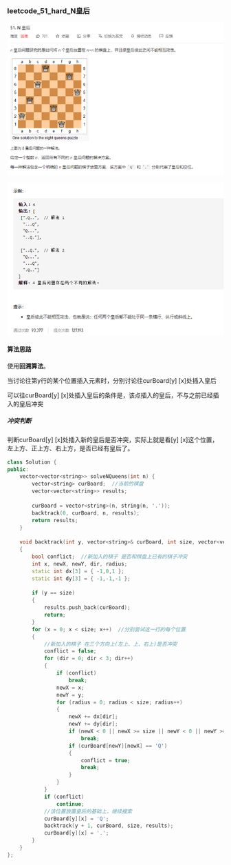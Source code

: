 ### leetcode_51_hard_N皇后

![image-20201218201900048](leetcode_51_hard_N皇后.assets/image-20201218201900048.png)

![image-20201218201913124](leetcode_51_hard_N皇后.assets/image-20201218201913124.png)

#### 算法思路

使用**回溯算法**。

当讨论往第y行的某个位置插入元素时，分别讨论往curBoard[y] [x]处插入皇后

可以往curBoard[y] [x]处插入皇后的条件是，该点插入的皇后，不与之前已经插入的皇后冲突

##### 冲突判断

判断curBoard[y] [x]处插入新的皇后是否冲突，实际上就是看[y] [x]这个位置，左上方、正上方、右上方，是否已经有皇后了。

```c++
class Solution {
public:
	vector<vector<string>> solveNQueens(int n) {
		vector<string> curBoard;  //当前的棋盘
		vector<vector<string>> results;
	
		curBoard = vector<string>(n, string(n, '.'));
		backtrack(0, curBoard, n, results);
		return results;
	}

	void backtrack(int y, vector<string>& curBoard, int size, vector<vector<string>>& results)
	{
		bool conflict;  //新加入的棋子 是否和棋盘上已有的棋子冲突
		int x, newX, newY, dir, radius;
		static int dx[3] = { -1,0,1 };
		static int dy[3] = { -1,-1,-1 };

		if (y == size)
		{
			results.push_back(curBoard);
			return;
		}
		for (x = 0; x < size; x++)  //分别尝试这一行的每个位置
		{
			//新加入的棋子 在三个方向上(左上、上、右上)是否冲突
			conflict = false;
			for (dir = 0; dir < 3; dir++)
			{
				if (conflict)
					break;
				newX = x;
				newY = y;
				for (radius = 0; radius < size; radius++)
				{
					newX += dx[dir];
					newY += dy[dir];
					if (newX < 0 || newX >= size || newY < 0 || newY >= size)  //越界的情况
						break;
					if (curBoard[newY][newX] == 'Q')
					{
						conflict = true;
						break;
					}
				}
			}
			if (conflict)
				continue;
			//该位置放置皇后的基础上，继续搜索
			curBoard[y][x] = 'Q';
			backtrack(y + 1, curBoard, size, results);
			curBoard[y][x] = '.';
		}
	}
};
```

